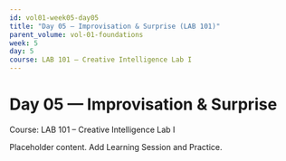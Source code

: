 ```yaml
---
id: vol01-week05-day05
title: "Day 05 — Improvisation & Surprise (LAB 101)"
parent_volume: vol-01-foundations
week: 5
day: 5
course: LAB 101 – Creative Intelligence Lab I
---
```


# Day 05 — Improvisation & Surprise
Course: LAB 101 – Creative Intelligence Lab I

Placeholder content. Add Learning Session and Practice.

